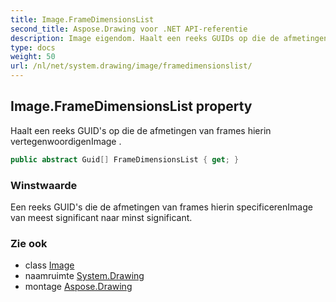```yaml
---
title: Image.FrameDimensionsList
second_title: Aspose.Drawing voor .NET API-referentie
description: Image eigendom. Haalt een reeks GUIDs op die de afmetingen van frames hierin vertegenwoordigenImage .
type: docs
weight: 50
url: /nl/net/system.drawing/image/framedimensionslist/
---
```

## Image.FrameDimensionsList property

Haalt een reeks GUID's op die de afmetingen van frames hierin vertegenwoordigenImage .

```csharp
public abstract Guid[] FrameDimensionsList { get; }
```

### Winstwaarde

Een reeks GUID's die de afmetingen van frames hierin specificerenImage van meest significant naar minst significant.

### Zie ook

* class [Image](../)
* naamruimte [System.Drawing](../../image/)
* montage [Aspose.Drawing](../../../)


